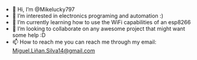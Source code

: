 - 👋 Hi, I’m @Mikelucky797
- 👀 I’m interested in electronics programing and automation :)
- 🌱 I’m currently learning how to use the WiFi capabilities of an esp8266
- 💞️ I’m looking to collaborate on any awesome project that might want some help :D
- 📫 How to reach me you can reach me through my email: Miguel.Liñan.Silva14@gmail.com
